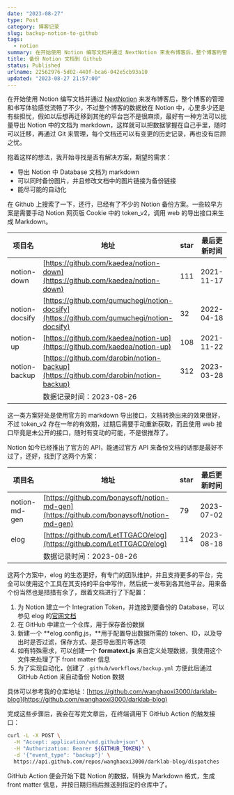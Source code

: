 ```yaml
---
date: "2023-08-27"
type: Post
category: 博客记录
slug: backup-notion-to-github
tags:
  - notion
summary: 在开始使用 Notion 编写文档并通过 NextNotion 来发布博客后，整个博客的管理和书写体验感觉流畅了不少，不过整个博客的数据放在 Notion 中，心里多少还是有些担忧，假如以后想再迁移到其他的平台岂不是很麻烦，最好有一种方法可以批量导出 Notion 中的文档为 markdown，这样就可以把数据掌握在自己手里，随时可以迁移，再通过 Git 来管理，每个文档还可以有变更的历史记录，再也没有后顾之忧。
title: 备份 Notion 文档到 Github
status: Published
urlname: 22562976-5d02-440f-bca6-042e5cb93a10
updated: "2023-08-27 21:57:00"
---
```


在开始使用 Notion 编写文档并通过 [NextNotion](https://github.com/tangly1024/NotionNext) 来发布博客后，整个博客的管理和书写体验感觉流畅了不少，不过整个博客的数据放在 Notion 中，心里多少还是有些担忧，假如以后想再迁移到其他的平台岂不是很麻烦，最好有一种方法可以批量导出 Notion 中的文档为 markdown，这样就可以把数据掌握在自己手里，随时可以迁移，再通过 Git 来管理，每个文档还可以有变更的历史记录，再也没有后顾之忧。

抱着这样的想法，我开始寻找是否有解决方案，期望的需求：

- 导出 Notion 中 Database 文档为 markdown
- 可以同时备份图片，并且修改文档中的图片链接为备份链接
- 能尽可能的自动化

在 Github 上搜索了一下，还行，已经有了不少的 Notion 备份方案。一些较早方案是需要手动 Notion 网页版 Cookie 中的 token_v2，调用 web 的导出接口来生成 Markdown。

| 项目名         | 地址                                                                                       | star | 最后更新时间 |
| -------------- | ------------------------------------------------------------------------------------------ | ---- | ------------ |
| notion-down    | [https://github.com/kaedea/notion-down](https://github.com/kaedea/notion-down)             | 111  | 2021-11-17   |
| notion-docsify | [https://github.com/qumuchegi/notion-docsify](https://github.com/qumuchegi/notion-docsify) | 32   | 2022-04-18   |
| notion-up      | [https://github.com/kaedea/notion-up](https://github.com/kaedea/notion-up)                 | 108  | 2021-11-22   |
| notion-backup  | [https://github.com/darobin/notion-backup](https://github.com/darobin/notion-backup)       | 312  | 2023-03-28   |
|                | 数据记录时间：2023-08-26                                                                   |      |              |

这一类方案好处是使用官方的 markdown 导出接口，文档转换出来的效果很好，不过 token_v2 存在一年的有效期，过期后需要手动重新获取，而且使用 web 接口毕竟是未公开的接口，随时有变动的可能，不是很推荐了。

Notion 如今已经推出了官方的 API，能通过官方 API 来备份文档的话那是最好不过了，还好，找到了这两个方案：

| 项目名        | 地址                                                                                     | star | 最后更新时间 |
| ------------- | ---------------------------------------------------------------------------------------- | ---- | ------------ |
| notion-md-gen | [https://github.com/bonaysoft/notion-md-gen](https://github.com/bonaysoft/notion-md-gen) | 79   | 2023-07-02   |
| elog          | [https://github.com/LetTTGACO/elog](https://github.com/LetTTGACO/elog)                   | 114  | 2023-08-18   |
|               | 数据记录时间：2023-08-26                                                                 |      |              |

这两个方案中，elog 的生态更好，有专门的团队维护，并且支持更多的平台，完全可以使用这个工具在其支持的平台中写作，然后统一发布到各其他平台。用来备个份当然也是措措有余了，跟着文档进行了下配置：

1. 为 Notion 建立一个 Integration Token，并连接到要备份的 Database，可以参见 elog 的[官网文档](https://elog.1874.cool/notion/gvnxobqogetukays#notion)
2. 在 GitHub 中建立一个仓库，用于保存备份数据
3. 新建一个 **elog.config.js，**用于配置导出数据所需的 token、ID，以及导出时是否过滤，保存方式、是否导出图片等选项
4. 如有特殊需求，可以创建一个 **formatext.js** 来自定义处理数据，我使用这个文件来处理了下 front matter 信息
5. 为了实现自动化，创建了 `.github/workflows/backup.yml` 方便此后通过 GitHub Action 来自动备份 Notion 数据

具体可以参考我的仓库地址：[https://github.com/wanghaoxi3000/darklab-blog](https://github.com/wanghaoxi3000/darklab-blog)

完成这些步骤后，我会在写完文章后，在终端调用下 GitHub Action 的触发接口：

```bash
curl -L -X POST \
  -H "Accept: application/vnd.github+json" \
  -H "Authorization: Bearer ${GITHUB_TOKEN}" \
  -d '{"event_type": "backup"}' \
  https://api.github.com/repos/wanghaoxi3000/darklab-blog/dispatches
```

GitHub Action 便会开始下载 Notion 的数据，转换为 Markdown 格式，生成 front matter 信息，并按日期归档后推送到指定的仓库中了。
